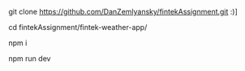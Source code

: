git clone https://github.com/DanZemlyansky/fintekAssignment.git :)]

cd fintekAssignment/fintek-weather-app/

npm i

npm run dev
